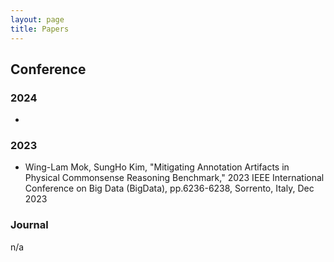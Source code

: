 ```yaml
---
layout: page
title: Papers
---
```


## Conference
### 2024
-
  
### 2023
- Wing-Lam Mok, SungHo Kim, "Mitigating Annotation Artifacts in Physical Commonsense Reasoning Benchmark," 2023 IEEE International Conference on Big Data (BigData), pp.6236-6238, Sorrento, Italy, Dec 2023


### Journal
n/a
